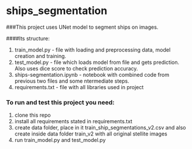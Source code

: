 # ships_segmentation

###This project uses UNet model to segment ships on images.

####Its structure:
1) train_model.py - file with loading and preprocessing data, model creation and training.
2) test_model.py - file which loads model from file and gets prediction. Also uses dice score to check prediction accuracy.
3) ships-segmentation.ipynb - notebook with combined code from previous two files and some ntermediate steps.
4) requirements.txt - file with all libraries used in project

### To run and test this project you need:
1) clone this repo
2) install all requirements stated in requirements.txt
3) create data folder, place in it train_ship_segmentations_v2.csv and also create inside data folder train_v2 with all original stellite images 
4) run train_model.py and test_model.py
